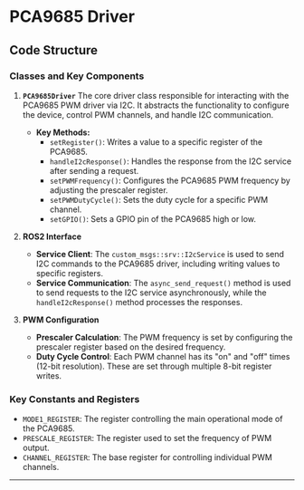 # **PCA9685 Driver**

## **Code Structure**

### **Classes and Key Components**

1. **`PCA9685Driver`**
   The core driver class responsible for interacting with the PCA9685 PWM driver via I2C. It abstracts the functionality to configure the device, control PWM channels, and handle I2C communication.

   - **Key Methods:**
     - `setRegister()`: Writes a value to a specific register of the PCA9685.
     - `handleI2cResponse()`: Handles the response from the I2C service after sending a request.
     - `setPWMFrequency()`: Configures the PCA9685 PWM frequency by adjusting the prescaler register.
     - `setPWMDutyCycle()`: Sets the duty cycle for a specific PWM channel.
     - `setGPIO()`: Sets a GPIO pin of the PCA9685 high or low.

2. **ROS2 Interface**
   - **Service Client**:
     The `custom_msgs::srv::I2cService` is used to send I2C commands to the PCA9685 driver, including writing values to specific registers.
   - **Service Communication**:
     The `async_send_request()` method is used to send requests to the I2C service asynchronously, while the `handleI2cResponse()` method processes the responses.

3. **PWM Configuration**
   - **Prescaler Calculation**: The PWM frequency is set by configuring the prescaler register based on the desired frequency.
   - **Duty Cycle Control**: Each PWM channel has its "on" and "off" times (12-bit resolution). These are set through multiple 8-bit register writes.

### **Key Constants and Registers**
- `MODE1_REGISTER`: The register controlling the main operational mode of the PCA9685.
- `PRESCALE_REGISTER`: The register used to set the frequency of PWM output.
- `CHANNEL_REGISTER`: The base register for controlling individual PWM channels.

---
